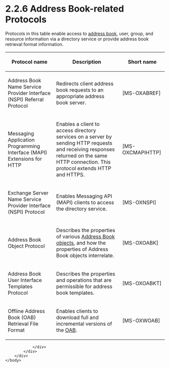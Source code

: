 <html dir="LTR" xmlns:mshelp="http://msdn.microsoft.com/mshelp" xmlns:ddue="http://ddue.schemas.microsoft.com/authoring/2003/5" xmlns:xlink="http://www.w3.org/1999/xlink" xmlns:tool="http://www.microsoft.com/tooltip">
    <head>
        <meta http-equiv="Content-Type" content="text/html; CHARSET=utf-8"></meta>
        <meta name="save" content="history"></meta>
        <title>2.2.6 Address Book-related Protocols</title>
        <xml>
            <mshelp:toctitle title="2.2.6 Address Book-related Protocols"></mshelp:toctitle>
            <mshelp:rltitle title="[MS-OXPROTO]: Address Book-related Protocols"></mshelp:rltitle>
            <mshelp:keyword index="A" term="e83c6ce0-91ba-4939-bfd9-91f1ac831099"></mshelp:keyword>
            <mshelp:attr name="DCSext.ContentType" value="open specification"></mshelp:attr>
            <mshelp:attr name="AssetID" value="e83c6ce0-91ba-4939-bfd9-91f1ac831099"></mshelp:attr>
            <mshelp:attr name="TopicType" value="kbRef"></mshelp:attr>
            <mshelp:attr name="DCSext.Title" value="[MS-OXPROTO]: Address Book-related Protocols" />
        </xml>
    </head>
    <body>
        <div id="header">
            <h1 class="heading">2.2.6 Address Book-related Protocols</h1>
        </div>
        <div id="mainSection">
            <div id="mainBody">
                <div id="allHistory" class="saveHistory"></div>
                <div id="sectionSection0" class="section" name="collapseableSection">
                    

<p>Protocols in this table enable access to <a href="f888c37a-d994-4b91-96a5-e88cfbd66bd6.htm#gt_d16f7b78-c5a6-48f4-9e0f-3b205b5598b5">address book</a>, user, group,
and resource information via a directory service or provide address book
retrieval format information.</p>

<table>
 <thead>
  <tr>
   <th>
   <p>Protocol name</p>
   </th>
   <th>
   <p>Description</p>
   </th>
   <th>
   <p>Short name</p>
   </th>
  </tr>
 </thead>
 <tr>
  <td>
  <p>Address Book Name Service Provider Interface (NSPI)
  Referral Protocol</p>
  </td>
  <td>
  <p>Redirects client address book requests to an
  appropriate address book server. </p>
  </td>
  <td>
  <p><mshelp:link keywords="88c2b896-fe4f-4e28-8a87-e83a73d9c90e" tabindex="0">[MS-OXABREF]</mshelp:link></p>
  </td>
 </tr>
 <tr>
  <td>
  <p>Messaging Application Programming Interface (MAPI)
  Extensions for HTTP</p>
  </td>
  <td>
  <p>Enables a client to access directory services on a
  server by sending HTTP requests and receiving responses returned on the same
  HTTP connection. This protocol extends HTTP and HTTPS.</p>
  </td>
  <td>
  <p><mshelp:link keywords="d502edcf-0b22-42f2-8500-019f00d60245" tabindex="0">[MS-OXCMAPIHTTP]</mshelp:link></p>
  </td>
 </tr>
 <tr>
  <td>
  <p>Exchange Server Name Service Provider Interface (NSPI)
  Protocol</p>
  </td>
  <td>
  <p>Enables Messaging API (MAPI) clients to access the
  directory service.</p>
  </td>
  <td>
  <p><mshelp:link keywords="63662a26-c8fc-4493-a41a-fbcbb7e43136" tabindex="0">[MS-OXNSPI]</mshelp:link></p>
  </td>
 </tr>
 <tr>
  <td>
  <p>Address Book Object Protocol</p>
  </td>
  <td>
  <p>Describes the properties of various <a href="f888c37a-d994-4b91-96a5-e88cfbd66bd6.htm#gt_4792b6d3-b01a-43f6-aca4-42fc4e79a633">Address Book objects</a>, and
  how the properties of Address Book objects interrelate.</p>
  </td>
  <td>
  <p><mshelp:link keywords="f4cf9b4c-9232-4506-9e71-2270de217614" tabindex="0">[MS-OXOABK]</mshelp:link></p>
  </td>
 </tr>
 <tr>
  <td>
  <p>Address Book User Interface Templates Protocol</p>
  </td>
  <td>
  <p>Describes the properties and operations that are
  permissible for address book templates.</p>
  </td>
  <td>
  <p><mshelp:link keywords="cd5a3e78-1eeb-4a75-88eb-e82c8c96ff31" tabindex="0">[MS-OXOABKT]</mshelp:link></p>
  </td>
 </tr>
 <tr>
  <td>
  <p>Offline Address Book (OAB) Retrieval File Format</p>
  </td>
  <td>
  <p>Enables clients to download full and incremental
  versions of the <a href="f888c37a-d994-4b91-96a5-e88cfbd66bd6.htm#gt_6b51bb3d-00aa-43d0-9b01-7634e5341183">OAB</a>.</p>
  </td>
  <td>
  <p><mshelp:link keywords="56ef97c8-641c-4cf6-b965-c0457cc50488" tabindex="0">[MS-OXWOAB]</mshelp:link></p>
  </td>
 </tr>
</table>

<p> </p>


                </div>
            </div>
        </div>
    </body>
</html>